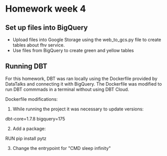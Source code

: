 # Homework week 4

## Set up files into BigQuery
- Upload files into Google Storage using the web_to_gcs.py file to create tables about fhv service.
- Use files from BigQuery to create green and yellow tables 

## Running DBT
For this homework, DBT was ran locally using the Dockerfile provided by DataTalks and connecting it with BigQuery.
The Dockerfile was modified to run DBT commmads in a terminal without using DBT Cloud.

Dockerfile modifications:
1. While running the project it was necessary to update versions:

dbt-core=1.7.8
bigquery=175

2. Add a package:

RUN pip install pytz

3. Change the entrypoint for "CMD sleep infinity"